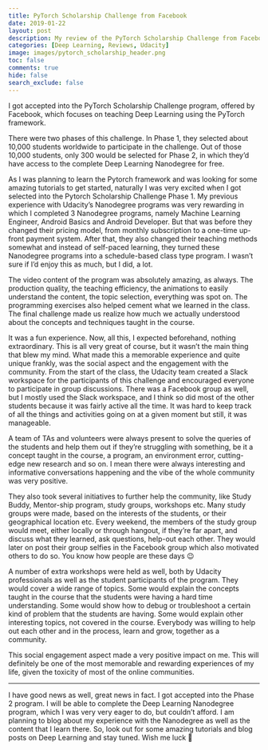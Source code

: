 ```yaml
---
title: PyTorch Scholarship Challenge from Facebook
date: 2019-01-22
layout: post
description: My review of the PyTorch Scholarship Challenge from Facebook, offered on Udacity, and what makes it one of the most memorable experiences of my life.
categories: [Deep Learning, Reviews, Udacity]
image: images/pytorch_scholarship_header.png
toc: false
comments: true
hide: false
search_exclude: false
---
```


I got accepted into the PyTorch Scholarship Challenge program, offered by Facebook, which focuses on teaching Deep Learning using the PyTorch framework.

There were two phases of this challenge. In Phase 1, they selected about 10,000 students worldwide to participate in the challenge. Out of those 10,000 students, only 300 would be selected for Phase 2, in which they’d have access to the complete Deep Learning Nanodegree for free.

As I was planning to learn the Pytorch framework and was looking for some amazing tutorials to get started, naturally I was very excited when I got selected into the Pytorch Scholarship Challenge Phase 1. My previous experience with Udacity’s Nanodegree programs was very rewarding in which I completed 3 Nanodegree programs, namely Machine Learning Engineer, Android Basics and Android Developer. But that was before they changed their pricing model, from monthly subscription to a one-time up-front payment system. After that, they also changed their teaching methods somewhat and instead of self-paced learning, they turned these Nanodegree programs into a schedule-based class type program. I wasn’t sure if I’d enjoy this as much, but I did, a lot.

The video content of the program was absolutely amazing, as always. The production quality, the teaching efficiency, the animations to easily understand the content, the topic selection, everything was spot on. The programming exercises also helped cement what we learned in the class. The final challenge made us realize how much we actually understood about the concepts and techniques taught in the course.

It was a fun experience. Now, all this, I expected beforehand, nothing extraordinary. This is all very great of course, but it wasn’t the main thing that blew my mind. What made this a memorable experience and quite unique frankly, was the social aspect and the engagement with the community. From the start of the class, the Udacity team created a Slack workspace for the participants of this challenge and encouraged everyone to participate in group discussions. There was a Facebook group as well, but I mostly used the Slack workspace, and I think so did most of the other students because it was fairly active all the time. It was hard to keep track of all the things and activities going on at a given moment but still, it was manageable.

A team of TAs and volunteers were always present to solve the queries of the students and help them out if they’re struggling with something, be it a concept taught in the course, a program, an environment error, cutting-edge new research and so on. I mean there were always interesting and informative conversations happening and the vibe of the whole community was very positive.

They also took several initiatives to further help the community, like Study Buddy, Mentor-ship program, study groups, workshops etc. Many study groups were made, based on the interests of the students, or their geographical location etc. Every weekend, the members of the study group would meet, either locally or through hangout, if they’re far apart, and discuss what they learned, ask questions, help-out each other. They would later on post their group selfies in the Facebook group which also motivated others to do so. You know how people are these days 😉

A number of extra workshops were held as well, both by Udacity professionals as well as the student participants of the program. They would cover a wide range of topics. Some would explain the concepts taught in the course that the students were having a hard time understanding. Some would show how to debug or troubleshoot a certain kind of problem that the students are having. Some would explain other interesting topics, not covered in the course. Everybody was willing to help out each other and in the process, learn and grow, together as a community.

This social engagement aspect made a very positive impact on me. This will definitely be one of the most memorable and rewarding experiences of my life, given the toxicity of most of the online communities.

---

I have good news as well, great news in fact. I got accepted into the Phase 2 program. I will be able to complete the Deep Learning Nanodegree program, which I was very very eager to do, but couldn’t afford. I am planning to blog about my experience with the Nanodegree as well as the content that I learn there. So, look out for some amazing tutorials and blog posts on Deep Learning and stay tuned. Wish me luck 🙂
